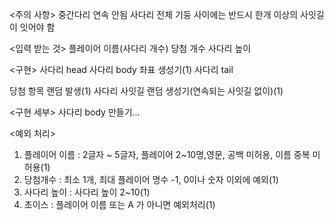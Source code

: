 <주의 사항>
중간다리 연속 안됨
사다리 전체 기둥 사이에는 반드시 한개 이상의 사잇길이 잇어야 함

<입력 받는 것>
플레이어 이름(사다리 개수)
당첨 개수
사다리 높이

<구현>
사다리 head
사다리 body 좌표 생성기(1)
사다리 tail

당첨 항목 랜덤 발생(1)
사다리 사잇길 랜덤 생성기(연속되는 사잇길 없이)(1)

<구현 세부>
사다리 body 만들기...


<예외 처리>
1. 플레이어 이름 : 2글자 ~ 5글자, 플레이어 2~10명,영문, 공백 미허용, 이름 중복 미허용(1)
2. 당첨개수 : 최소 1개, 최대 플레이어 명수 -1, 0이나 숫자 이외에 예외(1)
3. 사다리 높이 : 사다리 높이 2~10(1)
4. 초이스 : 플레이어 이름 또는 A 가 아니면 예외처리(1)
